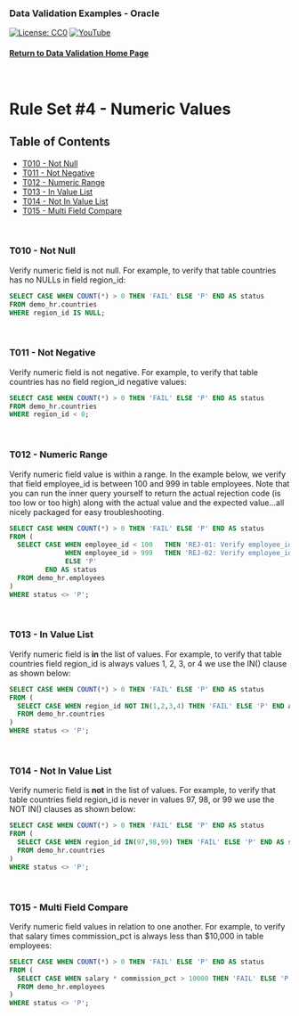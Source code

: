 ### Data Validation Examples - Oracle
[![License: CC0](https://img.shields.io/badge/License-CC0-red)](LICENSE "Creative Commons Zero License by DataResearchLabs (effectively = Public Domain")
[![YouTube](https://img.shields.io/badge/YouTube-DataResearchLabs-brightgreen)](http://www.DataResearchLabs.com)
#### [Return to Data Validation Home Page](https://github.com/DataResearchLabs/sql_scripts/blob/main/data_validation_scripts.md)
<br>

# Rule Set #4 - Numeric Values

## Table of Contents
 - <a href="#t010">T010 - Not Null</a>
 - <a href="#t011">T011 - Not Negative</a>
 - <a href="#t012">T012 - Numeric Range</a>
 - <a href="#t013">T013 - In Value List</a>
 - <a href="#t014">T014 - Not In Value List</a>
 - <a href="#t015">T015 - Multi Field Compare</a>
<br>


<a id="t010" class="anchor" href="#t010" aria-hidden="true"> </a>
### T010 - Not Null
Verify numeric field is not null.  For example, to verify that table countries has no NULLs in field region_id:
```sql
SELECT CASE WHEN COUNT(*) > 0 THEN 'FAIL' ELSE 'P' END AS status
FROM demo_hr.countries
WHERE region_id IS NULL;
```
<br>


<a id="t011" class="anchor" href="#t011" aria-hidden="true"> </a>
### T011 - Not Negative
Verify numeric field is not negative.  For example, to verify that table countries has no field region_id negative values:
```sql
SELECT CASE WHEN COUNT(*) > 0 THEN 'FAIL' ELSE 'P' END AS status
FROM demo_hr.countries
WHERE region_id < 0;
```
<br>


<a id="t012" class="anchor" href="#t012" aria-hidden="true"> </a>
### T012 - Numeric Range
Verify numeric field value is within a range.  In the example below, we verify that field employee_id is between 100 and 999 in table employees.  Note that you can run the inner query yourself to return the actual rejection code (is too low or too high) along with the actual value and the expected value...all nicely packaged for easy troubleshooting.
```sql
SELECT CASE WHEN COUNT(*) > 0 THEN 'FAIL' ELSE 'P' END AS status
FROM (
  SELECT CASE WHEN employee_id < 100   THEN 'REJ-01: Verify employee_id > 99|exp>99|act=' || CAST(employee_id AS VARCHAR2(10))
              WHEN employee_id > 999   THEN 'REJ-02: Verify employee_id < 1000|exp<1000|act=' || CAST(employee_id AS VARCHAR2(10))
              ELSE 'P'
         END AS status
  FROM demo_hr.employees
)
WHERE status <> 'P';
```
<br>


<a id="t013" class="anchor" href="#t013" aria-hidden="true"> </a>
### T013 - In Value List
Verify numeric field is **in** the list of values.  For example, to verify that table countries field region_id is always values 1, 2, 3, or 4 we use the IN() clause as shown below:
```sql
SELECT CASE WHEN COUNT(*) > 0 THEN 'FAIL' ELSE 'P' END AS status
FROM (
  SELECT CASE WHEN region_id NOT IN(1,2,3,4) THEN 'FAIL' ELSE 'P' END AS status
  FROM demo_hr.countries
)
WHERE status <> 'P';
```
<br>


<a id="t014" class="anchor" href="#t014" aria-hidden="true"> </a>
### T014 - Not In Value List
Verify numeric field is **not** in the list of values.  For example, to verify that table countries field region_id is never in values 97, 98, or 99 we use the NOT IN() clauses as shown below:
```sql
SELECT CASE WHEN COUNT(*) > 0 THEN 'FAIL' ELSE 'P' END AS status
FROM (
  SELECT CASE WHEN region_id IN(97,98,99) THEN 'FAIL' ELSE 'P' END AS status
  FROM demo_hr.countries
)
WHERE status <> 'P';
```
<br>


<a id="t015" class="anchor" href="#t015" aria-hidden="true"> </a>
### T015 - Multi Field Compare
Verify numeric field values in relation to one another.  For example, to verify that salary times commission_pct is always less than $10,000 in table employees:
```sql
SELECT CASE WHEN COUNT(*) > 0 THEN 'FAIL' ELSE 'P' END AS status
FROM (
  SELECT CASE WHEN salary * commission_pct > 10000 THEN 'FAIL' ELSE 'P' END AS status
  FROM demo_hr.employees
)
WHERE status <> 'P';
```
<br>
